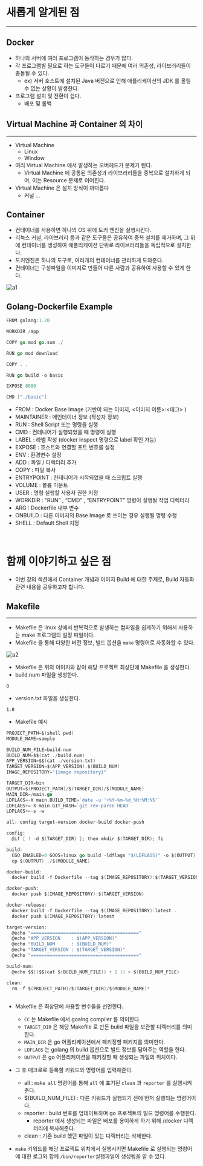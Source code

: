 # 새롭게 알게된 점

---
## Docker

- 하나의 서버에 여러 프로그램이 동작하는 경우가 많다.
- 각 프로그램별 필요로 하는 도구들이 다르기 때문에 여러 의존성, 라이브러리들이 충돌될 수 있다.
    - ex) 서버 호스트에 설치된 Java 버전으로 인해 애플리케이션의 JDK 를 올릴 수 없는 상황이 발생한다.
- 프로그램 설치 및 전환이 쉽다.
    - 배포 및 롤백


## Virtual Machine 과 Container 의 차이

---

- Virtual Machine
    - Linux
    - Window
- 여러 Virtual Machine 에서 발생하는 오버헤드가 문제가 된다.
    - Virtual Machine 에 공통된 의존성과 라이브러리들을 중복으로 설치하게 되며, 이는 Resource 문제로 이어진다.
- Virtual Machine 은 설치 방식이 까다롭다
    - 커널 …

## Container

- 컨테이너를 사용하면 하나의 OS 위에 도커 엔진을 실행시킨다.
- 리눅스 커널, 라이브러리 등과 같은 도구들은 공유하여 중복 설치를 제거하며, 그 위에 컨테이너를 생성하여 애플리케이션 단위로 라이브러리들을 독립적으로 설치한다.
- 도커엔진은 하나의 도구로, 여러개의 컨테이너를 관리하게 도와준다.
- 컨테이너는 구성파일을 이미지로 만들어 다른 사람과 공유하여 사용할 수 있게 한다.


![a1](https://github.com/doku-study/doku-study/assets/41246605/7d6ea9e3-398d-4dc4-adaa-75cb95e2c0e2)


## Golang-Dockerfile Example

```go
FROM golang:1.20

WORKDIR /app

COPY go.mod go.sum ./

RUN go mod download

COPY . .

RUN go build -o basic

EXPOSE 8080

CMD ["./basic"]
```

- FROM : Docker Base Image (기반이 되는 이미지, <이미지 이름>:<태그> )
- MAINTAINER : 메인테이너 정보 (작성자 정보)
- RUN : Shell Script 또는 명령을 실행
- CMD : 컨테니어가 실행되었을 때 명령이 실행
- LABEL : 라벨 작성 (docker inspect 명령으로 label 확인 가능)
- EXPOSE : 호스트와 연결할 포트 번호를 설정
- ENV : 환경변수 설정
- ADD : 파일 / 디렉터리 추가
- COPY : 파일 복사
- ENTRYPOINT : 컨테니어가 시작되었을 때 스크립트 실행
- VOLUME : 볼륨 마운트
- USER : 명령 실행할 사용자 권한 지정
- WORKDIR : “RUN” , “CMD” , “ENTRYPOINT” 명령이 실행될 작업 디렉터리
- ARG : Dockerfile 내부 변수
- ONBUILD : 다른 이미지의 Base Image 로 쓰이는 경우 실행될 명령 수행
- SHELL : Default Shell 지정

<br />

# 함께 이야기하고 싶은 점

- 이번 강의 섹션에서 Container 개념과 이미지 Build 에 대한 주제로, Build 자동화 관련 내용을 공유하고자 합니다.



## Makefile

---

- Makefile 은 linux 상에서 반복적으로 발생하는 컴파일을 쉽게하기 위해서 사용하는 make 프로그램의 설정 파일이다.
- Makefile 을 통해 다양한 버전 정보, 빌드 옵션을 `make` 명령어로 자동화할 수 있다.

![a2](https://github.com/doku-study/doku-study/assets/41246605/c17555cd-c4c7-4f8d-b29f-e6c9abd10118)

- Makefile 은 위의 이미지와 같이 해당 프로젝트 최상단에 Makefile 을 생성한다.
- build.num 파일을 생성한다.

```shell
0
```

- version.txt 파일을 생성한다.

```shell
1.0
```

- Makefile 예시

```go
PROJECT_PATH=$(shell pwd)
MODULE_NAME=sample

BUILD_NUM_FILE=build.num
BUILD_NUM=$$(cat ./build.num)
APP_VERSION=$$(cat ./version.txt)
TARGET_VERSION=$(APP_VERSION).$(BUILD_NUM)
IMAGE_REPOSITORY="{image repository}"

TARGET_DIR=bin
OUTPUT=$(PROJECT_PATH)/$(TARGET_DIR)/$(MODULE_NAME)
MAIN_DIR=/main.go
LDFLAGS=-X main.BUILD_TIME=`date -u '+%Y-%m-%d_%H:%M:%S'`
LDFLAGS+=-X main.GIT_HASH=`git rev-parse HEAD`
LDFLAGS+=-s -w

all: config target-version docker-build docker-push

config:
  @if [ ! -d $(TARGET_DIR) ]; then mkdir $(TARGET_DIR); fi

build:
  CGO_ENABLED=0 GOOS=linux go build -ldflags "$(LDFLAGS)" -o $(OUTPUT) $(PROJECT_PATH)$(MAIN_DIR)
  cp $(OUTPUT) ./$(MODULE_NAME)

docker-build:
  docker build -f Dockerfile --tag $(IMAGE_REPOSITORY):$(TARGET_VERSION) .

docker-push:
  docker push $(IMAGE_REPOSITORY):$(TARGET_VERSION)

docker-release:
  docker build -f Dockerfile --tag $(IMAGE_REPOSITORY):latest .
  docker push $(IMAGE_REPOSITORY):latest

target-version:
  @echo "========================================"
  @echo "APP_VERSION    : $(APP_VERSION)"
  @echo "BUILD_NUM      : $(BUILD_NUM)"
  @echo "TARGET_VERSION : $(TARGET_VERSION)"
  @echo "========================================"

build-num:
  @echo $$(($$(cat $(BUILD_NUM_FILE)) + 1 )) > $(BUILD_NUM_FILE)

clean:
  rm -f $(PROJECT_PATH)/$(TARGET_DIR)/$(MODULE_NAME)*
	
```

- Makefile 은 최상단에 사용할 변수들을 선언한다.
    - `CC` 는 Makefile 에서 goalng compiler 를 의미한다.
    - `TARGET_DIR` 은 해당 Makefile 로 만든 bulid 파일을 보관할 디렉터리를 의미한다.
    - `MAIN_DIR` 은 go 어플리케이션에서 패키징할 패키지를 의미한다.
    - `LDFLAGS` 는 golang 의 build 옵션으로 빌드 정보를 담아주는 역할을 한다.
    - `OUTPUT` 은 go 어플리케이션을 패키징할 때 생성되는 파일의 위치이다.


- 그 후 매크로로 등록할 키워드와 명령어를 입력해준다.
    - all : `make all` 명령어를 통해 `all` 에 표기된 `clean` 과 `reporter` 를 실행시켜준다.
    - $(BUILD_NUM_FILE) : 다른 키워드가 실행되기 전에 먼저 실행되는 명령어이다.
    - reporter : build 번호를 업데이트하며 go 프로젝트의 빌드 명령어를 수행한다.
        - reporter 에서 생성되는 파일은 배포를 용이하게 하기 위해 /docker 디렉터리에 복사해준다.
    - clean : 기존 build 했던 파일이 있는 디렉터리는 삭제한다.


- `make`  키워드를 해당 프로젝트 위치에서 실행시키면 Makefile 로 실행되는 명령어에 대한 로그와 함께 `/bin/reporter`실행파일이 생성됨을 알 수 있다.


